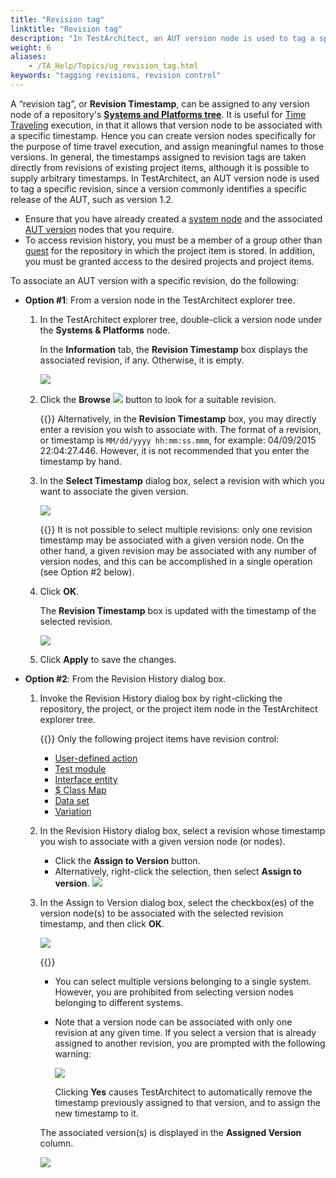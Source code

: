 ```yaml
--- 
title: "Revision tag"
linktitle: "Revision tag"
description: "In TestArchitect, an AUT version node is used to tag a specific revision, since a version commonly identifies a specific release of the AUT, such as version 1.2."
weight: 6
aliases: 
    - /TA_Help/Topics/ug_revision_tag.html
keywords: "tagging revisions, revision control"
---
```


A “revision tag”, or **Revision Timestamp**, can be assigned to any version node of a repository's [**Systems and Platforms tree**](/user-guide/variations/creating-linked-variations/the-systems-tree/). It is useful for [Time Traveling](/user-guide/test-execution/time-traveling-execution/) execution, in that it allows that version node to be associated with a specific timestamp. Hence you can create version nodes specifically for the purpose of time travel execution, and assign meaningful names to those versions. In general, the timestamps assigned to revision tags are taken directly from revisions of existing project items, although it is possible to supply arbitrary timestamps. In TestArchitect, an AUT version node is used to tag a specific revision, since a version commonly identifies a specific release of the AUT, such as version 1.2.

-   Ensure that you have already created a [system node](/user-guide/variations/creating-linked-variations/the-systems-tree/creating-a-new-system-application-under-test) and the associated [AUT version](/user-guide/variations/creating-linked-variations/the-systems-tree/creating-a-new-version-node) nodes that you require.
-   To access revision history, you must be a member of a group other than [guest](/administration-guide/users-and-passwords/user-administration/#li_xxn_z22_ms) for the repository in which the project item is stored. In addition, you must be granted access to the desired projects and project items.

To associate an AUT version with a specific revision, do the following:

-   **Option \#1**: From a version node in the TestArchitect explorer tree.

    1.  In the TestArchitect explorer tree, double-click a version node under the **Systems & Platforms** node.

        In the **Information** tab, the **Revision Timestamp** box displays the associated revision, if any. Otherwise, it is empty.

        ![](/images/TA_Help/Images/label_timestamp_1.png)

    2.  Click the **Browse** ![](/images/TA_Help/Images/btn.browse-ellipsis.01.png) button to look for a suitable revision.

        {{<note>}} Alternatively, in the **Revision Timestamp** box, you may directly enter a revision you wish to associate with. The format of a revision, or timestamp is `MM/dd/yyyy hh:mm:ss.mmm`, for example: 04/09/2015 22:04:27.446. However, it is not recommended that you enter the timestamp by hand.

    3.  In the **Select Timestamp** dialog box, select a revision with which you want to associate the given version.

        ![](/images/TA_Help/Images/Select_timestamp_dlg.png)

        {{<important>}} It is not possible to select multiple revisions: only one revision timestamp may be associated with a given version node. On the other hand, a given revision may be associated with any number of version nodes, and this can be accomplished in a single operation \(see Option \#2 below\).

    4.  Click **OK**.

        The **Revision Timestamp** box is updated with the timestamp of the selected revision.

        ![](/images/TA_Help/Images/label_timestamp_2.png)

    5.  Click **Apply** to save the changes.

-   **Option \#2**: From the Revision History dialog box.

    1.  Invoke the Revision History dialog box by right-clicking the repository, the project, or the project item node in the TestArchitect explorer tree.

        {{<note>}} Only the following project items have revision control:

        -   [User-defined action](/user-guide/actions/user-defined-actions/)
        -   [Test module](/user-guide/tests/creating-a-test-module)
        -   [Interface entity](/user-guide/interface-definitions/interface-entities-and-elements)
        -   [$ Class Map](/user-guide/interface-definitions/class-mapping/class-maps-entity)
        -   [Data set](/user-guide/projects-and-project-items/project-items/data-sets/)
        -   [Variation](/user-guide/variations/)
    2.  In the Revision History dialog box, select a revision whose timestamp you wish to associate with a given version node \(or nodes\).

        -   Click the **Assign to Version** button.
        -   Alternatively, right-click the selection, then select **Assign to version**.
        ![](/images/TA_Help/Images/Assign_to_version.png)

    3.  In the Assign to Version dialog box, select the checkbox\(es\) of the version node\(s\) to be associated with the selected revision timestamp, and then click **OK**.

        ![](/images/TA_Help/Images/Assign_to_version_2.png)

        {{<important>}}

        -   You can select multiple versions belonging to a single system. However, you are prohibited from selecting version nodes belonging to different systems.
        -   Note that a version node can be associated with only one revision at any given time. If you select a version that is already assigned to another revision, you are prompted with the following warning:

            ![](/images/TA_Help/Images/Assign_to_version_3.png)

            Clicking **Yes** causes TestArchitect to automatically remove the timestamp previously assigned to that version, and to assign the new timestamp to it.

        The associated version\(s\) is displayed in the **Assigned Version** column.

        ![](/images/TA_Help/Images/Assign_to_version_4.png)




